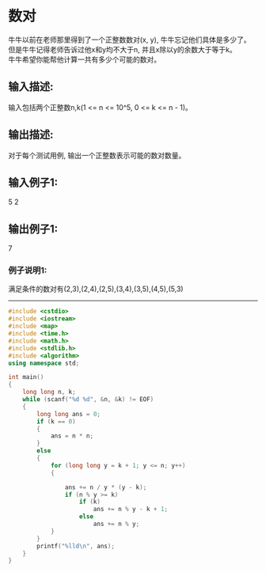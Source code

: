 # 数对

牛牛以前在老师那里得到了一个正整数数对(x, y), 牛牛忘记他们具体是多少了。  
但是牛牛记得老师告诉过他x和y均不大于n, 并且x除以y的余数大于等于k。  
牛牛希望你能帮他计算一共有多少个可能的数对。  

## 输入描述:
输入包括两个正整数n,k(1 <= n <= 10^5, 0 <= k <= n - 1)。


## 输出描述:
对于每个测试用例, 输出一个正整数表示可能的数对数量。

## 输入例子1:
5 2

## 输出例子1:
7

### 例子说明1:
满足条件的数对有(2,3),(2,4),(2,5),(3,4),(3,5),(4,5),(5,3)

--- 


```c++
#include <cstdio>
#include <iostream>
#include <map>
#include <time.h>
#include <math.h>
#include <stdlib.h>
#include <algorithm>
using namespace std;

int main()
{
    long long n, k;
    while (scanf("%d %d", &n, &k) != EOF)
    {
        long long ans = 0;
        if (k == 0)
        {
            ans = n * n;
        }
        else
        {
            for (long long y = k + 1; y <= n; y++)
            {

                ans += n / y * (y - k);
                if (n % y >= k)
                    if (k)
                        ans += n % y - k + 1;
                    else
                        ans += n % y;
            }
        }
        printf("%lld\n", ans);
    }
}

```